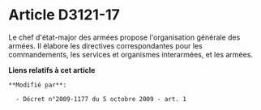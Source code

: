 # Article D3121-17

Le chef d'état-major des armées propose l'organisation générale des armées. Il élabore les directives correspondantes pour
les commandements, les services et organismes interarmées, et les armées.

**Liens relatifs à cet article**

	**Modifié par**:

	  - Décret n°2009-1177 du 5 octobre 2009 - art. 1
